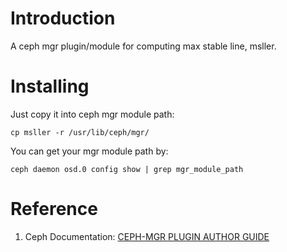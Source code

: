 # Introduction

A ceph mgr plugin/module for computing max stable line, msller.

# Installing

Just copy it into ceph mgr module path:

```
cp msller -r /usr/lib/ceph/mgr/
```

You can get your mgr module path by:

```
ceph daemon osd.0 config show | grep mgr_module_path
```

# Reference

1. Ceph Documentation: [CEPH-MGR PLUGIN AUTHOR GUIDE](https://docs.ceph.com/docs/mimic/mgr/plugins/)
